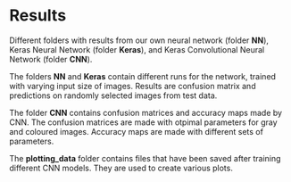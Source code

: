# Results

Different folders with results from our own neural network (folder **NN**), Keras Neural Network (folder **Keras**), and Keras Convolutional Neural Network (folder **CNN**).

The folders **NN** and **Keras** contain different runs for the network, trained with varying input size of images. Results are confusion matrix and predictions on randomly selected images from test data.

The folder **CNN** contains confusion matrices and accuracy maps made by CNN. The confusion matrices are made with otpimal parameters for gray and coloured images. Accuracy maps are made with different sets of parameters.


The **plotting_data** folder contains files that have been saved after training different CNN models. They are used to create various plots.
